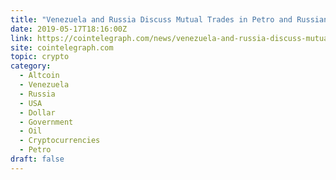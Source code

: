 ```yaml
---
title: "Venezuela and Russia Discuss Mutual Trades in Petro and Russian Ruble: Report"
date: 2019-05-17T18:16:00Z
link: https://cointelegraph.com/news/venezuela-and-russia-discuss-mutual-trades-in-petro-and-russian-ruble-report?utm_medium=RSS&utm_source=hune
site: cointelegraph.com
topic: crypto
category:
  - Altcoin
  - Venezuela
  - Russia
  - USA
  - Dollar
  - Government
  - Oil
  - Cryptocurrencies
  - Petro
draft: false
---
```


